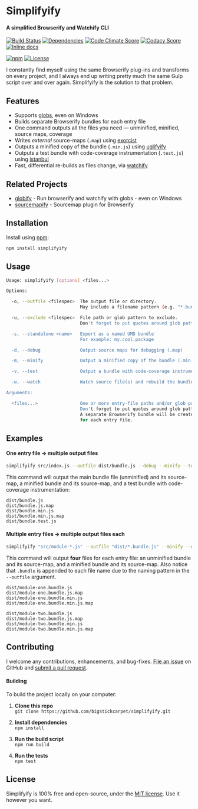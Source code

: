 Simplifyify
============================
#### A simplified Browserify and Watchify CLI

[![Build Status](https://api.travis-ci.org/BigstickCarpet/simplifyify.svg)](https://travis-ci.org/BigstickCarpet/simplifyify)
[![Dependencies](https://david-dm.org/BigstickCarpet/simplifyify.svg)](https://david-dm.org/BigstickCarpet/simplifyify)
[![Code Climate Score](https://codeclimate.com/github/BigstickCarpet/simplifyify/badges/gpa.svg)](https://codeclimate.com/github/BigstickCarpet/simplifyify)
[![Codacy Score](https://www.codacy.com/project/badge/e7d74b7748674054be73556c87475c49)](https://www.codacy.com/public/jamesmessinger/simplifyify)
[![Inline docs](http://inch-ci.org/github/BigstickCarpet/simplifyify.svg?branch=master&style=shields)](http://inch-ci.org/github/BigstickCarpet/simplifyify)

[![npm](http://img.shields.io/npm/v/simplifyify.svg)](https://www.npmjs.com/package/simplifyify)
[![License](https://img.shields.io/npm/l/simplifyify.svg)](LICENSE)

I constantly find myself using the same Browserify plug-ins and transforms on every project, and I always end up writing pretty much the same Gulp script over and over again.  Simplifyify is the solution to that problem.

Features
--------------------------
* Supports [globs](https://github.com/isaacs/node-glob#glob-primer), even on Windows
* Builds separate Browserify bundles for each entry file
* One command outputs all the files you need &mdash; unminified, minified, source maps, coverage
* Writes _external_ source-maps (`.map`) using [exorcist](https://www.npmjs.com/package/exorcist)
* Outputs a minified copy of the bundle (`.min.js`) using [uglifyify](https://www.npmjs.com/package/uglifyify)
* Outputs a test bundle with code-coverage instrumentation (`.test.js`) using [istanbul](https://www.npmjs.com/package/istanbul)
* Fast, differential re-builds as files change, via [watchify](https://www.npmjs.com/package/watchify)


Related Projects
--------------------------
* [globify](https://www.npmjs.com/package/globify) - Run browserify and watchify with globs - even on Windows
* [sourcemapify](https://www.npmjs.com/package/sourcemapify) - Sourcemap plugin for Browserify


Installation
--------------------------
Install using [npm](https://docs.npmjs.com/getting-started/what-is-npm):

```bash
npm install simplifyify
```


Usage
--------------------------
```bash
Usage: simplifyify [options] <files...>

Options:

  -o, --outfile <filespec>  The output file or directory.
                            May include a filename pattern (e.g. "*.bundle.js")

  -u, --exclude <filespec>  File path or glob pattern to exclude.
                            Don't forget to put quotes around glob patterns

  -s, --standalone <name>   Export as a named UMD bundle
                            For example: my.cool.package

  -d, --debug               Output source maps for debugging (.map)

  -m, --minify              Output a minified copy of the bundle (.min.js)

  -v, --test                Output a bundle with code-coverage instrumentation for testing (.test.js)

  -w, --watch               Watch source file(s) and rebuild the bundle(s) automatically

Arguments:

  <files...>                One or more entry-file paths and/or glob patterns.
                            Don't forget to put quotes around glob patterns.
                            A separate Browserify bundle will be created
                            for each entry file.
```


Examples
--------------------------
#### One entry file -> multiple output files

```bash
simplifyify src/index.js --outfile dist/bundle.js --debug --minify --test
```

This command will output the main bundle file (unminified) and its source-map, a minified bundle and its source-map, and a test bundle with code-coverage instrumentation:

```
dist/bundle.js
dist/bundle.js.map
dist/bundle.min.js
dist/bundle.min.js.map
dist/bundle.test.js
```

#### Multiple entry files -> multiple output files each

```bash
simplifyify "src/module-*.js" --outfile "dist/*.bundle.js" --minify --debug
```

This command will output **four** files for each entry file: an unminified bundle and its source-map, and a minified bundle and its source-map.  Also notice that `.bundle` is appended to each file name due to the naming pattern in the `--outfile` argument.

```
dist/module-one.bundle.js
dist/module-one.bundle.js.map
dist/module-one.bundle.min.js
dist/module-one.bundle.min.js.map

dist/module-two.bundle.js
dist/module-two.bundle.js.map
dist/module-two.bundle.min.js
dist/module-two.bundle.min.js.map
```


Contributing
--------------------------
I welcome any contributions, enhancements, and bug-fixes.  [File an issue](https://github.com/BigstickCarpet/simplifyify/issues) on GitHub and [submit a pull request](https://github.com/BigstickCarpet/simplifyify/pulls).

#### Building
To build the project locally on your computer:

1. __Clone this repo__<br>
`git clone https://github.com/bigstickcarpet/simplifyify.git`

2. __Install dependencies__<br>
`npm install`

3. __Run the build script__<br>
`npm run build`

4. __Run the tests__<br>
`npm test`



License
--------------------------
Simplifyify is 100% free and open-source, under the [MIT license](LICENSE). Use it however you want.
